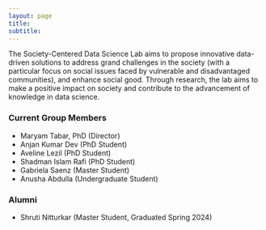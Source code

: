 ```yaml
---
layout: page
title:
subtitle:
---
```


The Society-Centered Data Science Lab aims to propose innovative data-driven solutions to address grand challenges in the society (with a particular focus on social issues faced by vulnerable and disadvantaged communities), and enhance social good. Through research, the lab aims to make a positive impact on society and contribute to the advancement of knowledge in data science.

### Current Group Members
<ul>
  <li>Maryam Tabar, PhD (Director)</li>
  <li>Anjan Kumar Dev (PhD Student)</li>
  <li>Aveline Lezil (PhD Student)</li>
  <li>Shadman Islam Rafi (PhD Student)</li>
  <li>Gabriela Saenz (Master Student)</li>
  <li>Anusha Abdulla (Undergraduate Student)</li>
</ul>

### Alumni
<ul>
  <li>Shruti Nitturkar (Master Student, Graduated Spring 2024)</li>
</ul>
